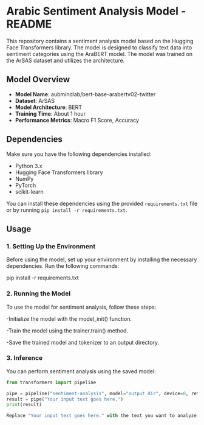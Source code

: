 # Arabic Sentiment Analysis Model - README

This repository contains a sentiment analysis model based on the Hugging Face Transformers library. The model is designed to classify text data into sentiment categories using the AraBERT model. The model was trained on the ArSAS dataset and utilizes the architecture.

## Model Overview

- **Model Name**: aubmindlab/bert-base-arabertv02-twitter
- **Dataset**: ArSAS
- **Model Architecture**: BERT
- **Training Time**: About 1 hour
- **Performance Metrics**: Macro F1 Score, Accuracy

## Dependencies

Make sure you have the following dependencies installed:

- Python 3.x
- Hugging Face Transformers library
- NumPy
- PyTorch
- scikit-learn

You can install these dependencies using the provided `requirements.txt` file or by running `pip install -r requirements.txt`.

## Usage

### 1. Setting Up the Environment

Before using the model, set up your environment by installing the necessary dependencies. Run the following commands:


pip install -r requirements.txt

###  2. Running the Model
To use the model for sentiment analysis, follow these steps:

-Initialize the model with the model_init() function.

-Train the model using the trainer.train() method.

-Save the trained model and tokenizer to an output directory.

### 3. Inference
You can perform sentiment analysis using the saved model:
```python
from transformers import pipeline

pipe = pipeline("sentiment-analysis", model="output_dir", device=0, return_all_scores=True)
result = pipe("Your input text goes here.")
print(result) 

Replace "Your input text goes here." with the text you want to analyze for sentiment.
